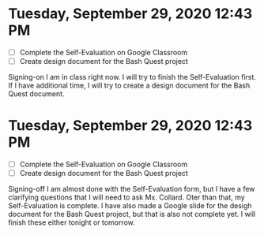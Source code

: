 # Tuesday, September 29, 2020 12:43 PM
- [ ] Complete the Self-Evaluation on Google Classroom
- [ ] Create design document for the Bash Quest project 

Signing-on I am in class right now. I will try to finish the Self-Evaluation first. If I have additional time, I will try to create a design document for the Bash Quest document.

# Tuesday, September 29, 2020 12:43 PM
- [ ] Complete the Self-Evaluation on Google Classroom
- [ ] Create design document for the Bash Quest project 

Signing-off I am almost done with the Self-Evaluation form, but I have a few clarifying questions that I will need to ask Mx. Collard. Oter than that, my Self-Evaluation is complete. I have also made a Google slide for the desigh document for the Bash Quest project, but that is also not complete yet. I will finish these either tonight or tomorrow. 